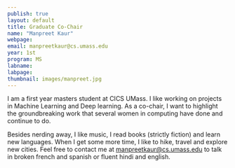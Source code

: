 ```yaml
---
publish: true 
layout: default
title: Graduate Co-Chair
name: "Manpreet Kaur"
webpage: 
email: manpreetkaur@cs.umass.edu
year: 1st
program: MS
labname: 
labpage: 
thumbnail: images/manpreet.jpg
---
```

I am a first year masters student at CICS UMass. I like working on projects in Machine Learning and Deep learning. As a co-chair, I want to highlight the groundbreaking work that several women in computing have done and continue to do. 

Besides nerding away, I like music, I read books (strictly fiction) and learn new languages. When I get some more time, I like to hike, travel and explore new cities. Feel free to contact me at manpreetkaur@cs.umass.edu to talk in broken french and spanish or fluent hindi and english.
